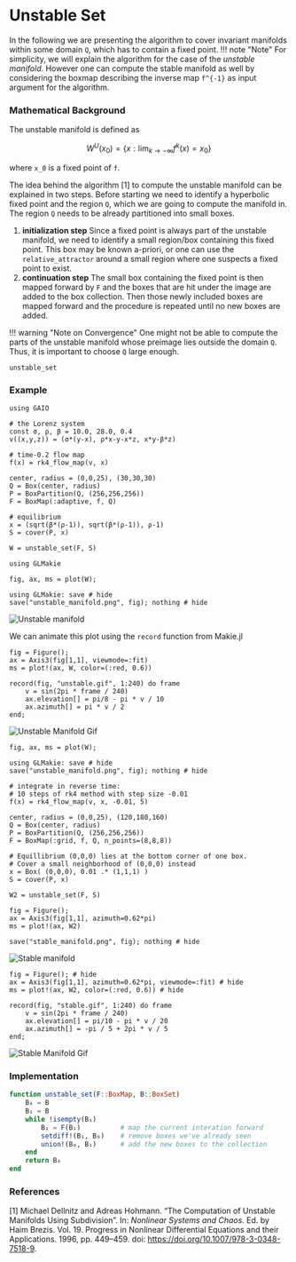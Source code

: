 # Unstable Set

In the following we are presenting the algorithm to cover invariant manifolds within some domain ``Q``, which has to contain a fixed point.
!!! note "Note"
    For simplicity, we will explain the algorithm for the case of the *unstable manifold*. However one can compute the stable manifold as well by considering the boxmap describing the inverse map ``f^{-1}`` as input argument for the algorithm.

### Mathematical Background
The unstable manifold is defined as
```math
W^U(x_0) = \{x: \lim_{k \to - \infty} f^k(x) = x_0 \}
```
where ``x_0`` is a fixed point of ``f``.

The idea behind the algorithm [1] to compute the unstable manifold can be explained in two steps. Before starting we need to identify a hyperbolic fixed point and the region ``Q``, which we are going to compute the manifold in. The region ``Q`` needs to be already partitioned into small boxes.
1. **initialization step** Since a fixed point is always part of the unstable manifold, we need to identify a small region/box containing this fixed point. This box may be known a-priori, or one can use the `relative_attractor` around a small region where one suspects a fixed point to exist. 
2. **continuation step** The small box containing the fixed point is then mapped forward by `F` and the boxes that are hit under the image are added to the box collection. Then those newly included boxes are mapped forward and the procedure is repeated until no new boxes are added. 

!!! warning "Note on Convergence"
    One might not be able to compute the parts of the unstable manifold whose preimage lies outside the domain ``Q``.
    Thus, it is important to choose ``Q`` large enough.

```@docs
unstable_set
```

### Example

```@example 1
using GAIO

# the Lorenz system
const σ, ρ, β = 10.0, 28.0, 0.4
v((x,y,z)) = (σ*(y-x), ρ*x-y-x*z, x*y-β*z)

# time-0.2 flow map
f(x) = rk4_flow_map(v, x)

center, radius = (0,0,25), (30,30,30)
Q = Box(center, radius)
P = BoxPartition(Q, (256,256,256))
F = BoxMap(:adaptive, f, Q)

# equilibrium
x = (sqrt(β*(ρ-1)), sqrt(β*(ρ-1)), ρ-1)
S = cover(P, x)

W = unstable_set(F, S)
```

```@example 1
using GLMakie

fig, ax, ms = plot(W);

using GLMakie: save # hide
save("unstable_manifold.png", fig); nothing # hide
```

![Unstable manifold](unstable_manifold.png)

We can animate this plot using the `record` function from Makie.jl

```@example 1
fig = Figure();
ax = Axis3(fig[1,1], viewmode=:fit)
ms = plot!(ax, W, color=(:red, 0.6))

record(fig, "unstable.gif", 1:240) do frame
    v = sin(2pi * frame / 240)
    ax.elevation[] = pi/8 - pi * v / 10
    ax.azimuth[] = pi * v / 2
end;
```

![Unstable Manifold Gif](unstable.gif)

```@example 1
fig, ax, ms = plot(W);

using GLMakie: save # hide
save("unstable_manifold.png", fig); nothing # hide
```

```@example 1
# integrate in reverse time: 
# 10 steps of rk4 method with step size -0.01
f(x) = rk4_flow_map(v, x, -0.01, 5)

center, radius = (0,0,25), (120,180,160)
Q = Box(center, radius)
P = BoxPartition(Q, (256,256,256))
F = BoxMap(:grid, f, Q, n_points=(8,8,8))

# Equillibrium (0,0,0) lies at the bottom corner of one box.
# Cover a small neighborhood of (0,0,0) instead
x = Box( (0,0,0), 0.01 .* (1,1,1) )
S = cover(P, x)

W2 = unstable_set(F, S)
```

```@example 1
fig = Figure();
ax = Axis3(fig[1,1], azimuth=0.62*pi)
ms = plot!(ax, W2)

save("stable_manifold.png", fig); nothing # hide
```

![Stable manifold](stable_manifold.png)

```@example 1
fig = Figure(); # hide
ax = Axis3(fig[1,1], azimuth=0.62*pi, viewmode=:fit) # hide
ms = plot!(ax, W2, color=(:red, 0.6)) # hide

record(fig, "stable.gif", 1:240) do frame
    v = sin(2pi * frame / 240)
    ax.elevation[] = pi/10 - pi * v / 20
    ax.azimuth[] = -pi / 5 + 2pi * v / 5
end;
```

![Stable Manifold Gif](stable.gif)

### Implementation

```julia
function unstable_set(F::BoxMap, B::BoxSet)
    B₀ = B
    B₁ = B
    while !isempty(B₁)
        B₁ = F(B₁)          # map the current interation forward
        setdiff!(B₁, B₀)    # remove boxes we've already seen
        union!(B₀, B₁)      # add the new boxes to the collection
    end
    return B₀
end
```

### References

[1] Michael Dellnitz and Adreas Hohmann. “The Computation of Unstable Manifolds Using Subdivision”. In: _Nonlinear Systems and Chaos_. Ed. by Haim Brezis. Vol. 19. Progress in Nonlinear Differential Equations and their Applications. 1996, pp. 449–459. doi: https://doi.org/10.1007/978-3-0348-7518-9.
